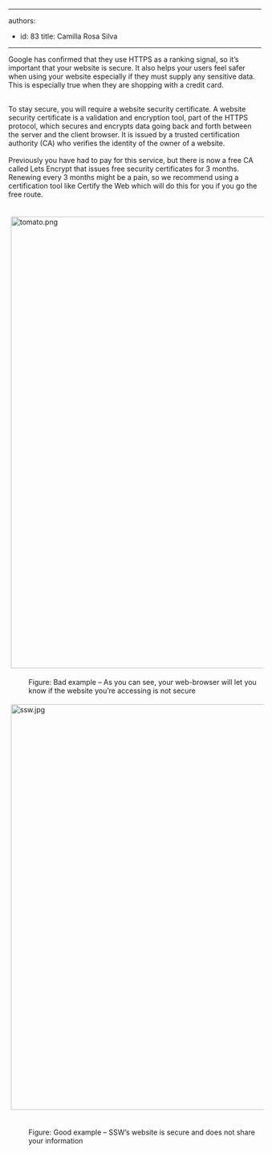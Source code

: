

---
authors:
  - id: 83
    title: Camilla Rosa Silva
---




<span class='intro'> Google has confirmed that they use HTTPS as a ranking signal, so it’s important that your website is secure. It also helps your users feel safer when using your website especially if they must supply any sensitive data. This is especially true when they are shopping with a credit card.<br><br><div>To stay secure, you will require a website security certificate. A website security certificate is a validation and encryption tool, part of the HTTPS protocol, which secures and encrypts data going back and forth between the server and the client browser. It is issued by a trusted certification authority (CA) who verifies the identity of the owner of a website.<div><br>Previously you have had to pay for this service, but there is now a free CA called Lets Encrypt that issues free security certificates for 3 months. Renewing every 3 months might be a pain, so we recommend using a certification tool like Certify the Web which will do this for you if you go the free route.<br></div></div> </span>

<dl class="ssw15-rteElement-ImageArea">​<img src="/SiteAssets/do-you-provide-security-to-your-website-visitors/tomato.jpg" alt="tomato.png" style="margin&#58;5px;width&#58;900px;" /></dl><dd class="ssw15-rteElement-FigureBad"><dl class="ssw15-rteElement-ImageArea" dir="ltr" style="text-align&#58;left;">Figure&#58; Bad example – As you can see, your web-browser will let you know if the website you’re accessing is not secure<br></dl></dd><div><dl class="ssw15-rteElement-ImageArea"><img src="/SiteAssets/do-you-provide-security-to-your-website-visitors/ssw.jpg" alt="ssw.jpg" style="margin&#58;5px;width&#58;808px;" /></dl>&#160;</div><dd class="ssw15-rteElement-FigureGood">Figure&#58;&#160;Good&#160;example&#160;– SSW’s website is secure and does not share your information<br></dd>


